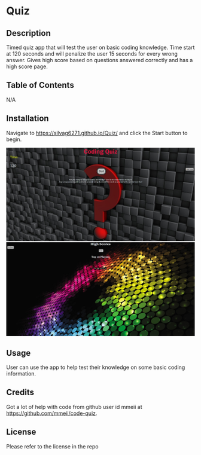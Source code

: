 # Quiz

## Description

Timed quiz app that will test the user on basic coding knowledge. Time start at 120 seconds and will penalize the user 15 seconds for every wrong answer. Gives high score based on questions answered correctly and has a high score page. 

## Table of Contents
N/A

## Installation 

Navigate to <https://silvag6271.github.io/Quiz/> and click the Start button to begin. 

![picture of quiz](assets/Quiz-1.jpeg)
![picture of high score page](assets/Quiz-2.jpeg)

## Usage
User can use the app to help test their knowledge on some basic coding information. 


## Credits
Got a lot of help with code from github user id mmeii at https://github.com/mmeii/code-quiz.

## License
Please refer to the license in the repo
